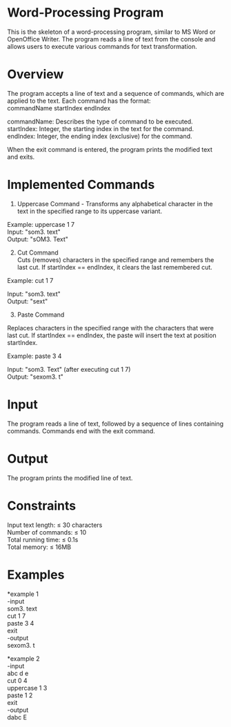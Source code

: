 # Word-Processing Program
This is the skeleton of a word-processing program, similar to MS Word or OpenOffice Writer. The program reads a line of text from the console and allows users to execute various commands for text transformation.  

# Overview
The program accepts a line of text and a sequence of commands, which are applied to the text. Each command has the format:  
commandName startIndex endIndex

commandName: Describes the type of command to be executed.  
startIndex: Integer, the starting index in the text for the command.  
endIndex: Integer, the ending index (exclusive) for the command.  

When the exit command is entered, the program prints the modified text and exits.  

# Implemented Commands
1. Uppercase Command - Transforms any alphabetical character in the text in the specified range to its uppercase variant.  

Example:
uppercase 1 7  
Input: "som3. text"  
Output: "sOM3. Text"  

2. Cut Command  
Cuts (removes) characters in the specified range and remembers the last cut. If startIndex == endIndex, it clears the last remembered cut.  

Example:
cut 1 7  

Input: "som3. text"  
Output: "sext"  

3. Paste Command

Replaces characters in the specified range with the characters that were last cut. If startIndex == endIndex, the paste will insert the text at position startIndex.  

Example:
paste 3 4  

Input: "som3. Text" (after executing cut 1 7)  
Output: "sexom3. t"  

# Input
The program reads a line of text, followed by a sequence of lines containing commands. Commands end with the exit command.  

# Output  
The program prints the modified line of text.  

# Constraints  
Input text length: ≤ 30 characters  
Number of commands: ≤ 10  
Total running time: ≤ 0.1s  
Total memory: ≤ 16MB

# Examples 
*example 1  
-input  
som3. text  
cut 1 7  
paste 3 4  
exit  
-output  
sexom3. t  

*example 2  
-input  
abc d e  
cut 0 4  
uppercase 1 3  
paste 1 2  
exit  
-output  
dabc E   
